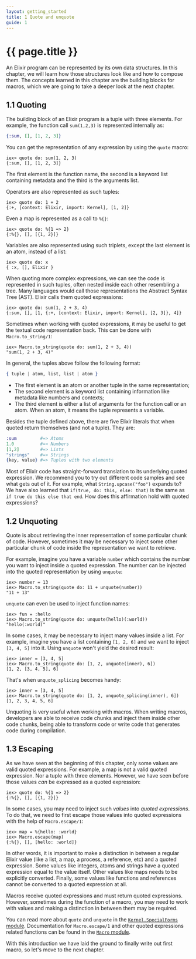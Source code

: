 ```yaml
---
layout: getting_started
title: 1 Quote and unquote
guide: 1
---
```


# {{ page.title }}

An Elixir program can be represented by its own data structures. In this chapter, we will learn how those structures look like and how to compose them. The concepts learned in this chapter are the building blocks for macros, which we are going to take a deeper look at the next chapter.

## 1.1 Quoting

The building block of an Elixir program is a tuple with three elements. For example, the function call `sum(1,2,3)` is represented internally as:

```elixir
{:sum, [], [1, 2, 3]}
```

You can get the representation of any expression by using the `quote` macro:

```iex
iex> quote do: sum(1, 2, 3)
{:sum, [], [1, 2, 3]}
```

The first element is the function name, the second is a keyword list containing metadata and the third is the arguments list.

Operators are also represented as such tuples:

```iex
iex> quote do: 1 + 2
{:+, [context: Elixir, import: Kernel], [1, 2]}
```

Even a map is represented as a call to `%{}`:

```iex
iex> quote do: %{1 => 2}
{:%{}, [], [{1, 2}]}
```

Variables are also represented using such triplets, except the last element is an atom, instead of a list:

```iex
iex> quote do: x
{ :x, [], Elixir }
```

When quoting more complex expressions, we can see the code is represented in such tuples, often nested inside each other resembling a tree. Many languages would call those representations the Abstract Syntax Tree (AST). Elixir calls them quoted expressions:

```iex
iex> quote do: sum(1, 2 + 3, 4)
{:sum, [], [1, {:+, [context: Elixir, import: Kernel], [2, 3]}, 4]}
```

Sometimes when working with quoted expressions, it may be useful to get the textual code representation back. This can be done with `Macro.to_string/1`:

```iex
iex> Macro.to_string(quote do: sum(1, 2 + 3, 4))
"sum(1, 2 + 3, 4)"
```

In general, the tuples above follow the following format:

```elixir
{ tuple | atom, list, list | atom }
```

* The first element is an atom or another tuple in the same representation;
* The second element is a keyword list containing information like metadata like numbers and contexts;
* The third element is either a list of arguments for the function call or an atom. When an atom, it means the tuple represents a variable.

Besides the tuple defined above, there are five Elixir literals that when quoted return themselves (and not a tuple). They are:

```elixir
:sum         #=> Atoms
1.0          #=> Numbers
[1,2]        #=> Lists
"strings"    #=> Strings
{key, value} #=> Tuples with two elements
```

Most of Elixir code has straight-forward translation to its underlying quoted expression. We recommend you to try out different code samples and see what gets out of it. For example, what `String.upcase("foo")` expands to? We have also learned that `if(true, do: this, else: that)` is the same as `if true do this else that end`. How does this affirmation hold with quoted expressions?

## 1.2 Unquoting

Quote is about retrieving the inner representation of some particular chunk of code. However, sometimes it may be necessary to inject some other particular chunk of code inside the representation we want to retrieve.

For example, imagine you have a variable `number` which contains the number you want to inject inside a quoted expression. The number can be injected into the quoted representation by using `unquote`:

```iex
iex> number = 13
iex> Macro.to_string(quote do: 11 + unquote(number))
"11 + 13"
```

`unquote` can even be used to inject function names:

```iex
iex> fun = :hello
iex> Macro.to_string(quote do: unquote(hello)(:world))
"hello(:world)"
```

In some cases, it may be necessary to inject many values inside a list. For example, imagine you have a list containing `[1, 2, 6]` and we want to inject `[3, 4, 5]` into it. Using `unquote` won't yield the desired result:

```iex
iex> inner = [3, 4, 5]
iex> Macro.to_string(quote do: [1, 2, unquote(inner), 6])
[1, 2, [3, 4, 5], 6]
```

That's when `unquote_splicing` becomes handy:

```iex
iex> inner = [3, 4, 5]
iex> Macro.to_string(quote do: [1, 2, unquote_splicing(inner), 6])
[1, 2, 3, 4, 5, 6]
```

Unquoting is very useful when working with macros. When writing macros, developers are able to receive code chunks and inject them inside other code chunks, being able to transform code or write code that generates code during compilation.

## 1.3 Escaping

As we have seen at the beginning of this chapter, only some values are valid quoted expressions. For example, a map is not a valid quoted expression. Nor a tuple with three elements. However, we have seen before those values *can* be expressed as a quoted expression:

```iex
iex> quote do: %{1 => 2}
{:%{}, [], [{1, 2}]}
```

In some cases, you may need to inject such *values* into *quoted expressions*. To do that, we need to first escape those values into quoted expressions with the help of `Macro.escape/1`:

```iex
iex> map = %{hello: :world}
iex> Macro.escape(map)
{:%{}, [], [hello: :world]}
```

In other words, it is important to make a distinction in between a regular Elixir value (like a list, a map, a process, a reference, etc) and a quoted expression. Some values like integers, atoms and strings have a quoted expression equal to the value itself. Other values like maps needs to be explicitly converted. Finally, some values like functions and references cannot be converted to a quoted expression at all.

Macros receive quoted expressions and must return quoted expressions. However, sometimes during the function of a macro, you may need to work with values and making a distinction in between them may be required.

You can read more about `quote` and `unquote` in the [`Kernel.SpecialForms` module](/docs/stable/Kernel.SpecialForms.html). Documentation for `Macro.escape/1` and other quoted expressions related functions can be found in the [`Macro` module](/docs/stable/Macro.html).

With this introduction we have laid the ground to finally write out first macro, so let's move to the next chapter.
